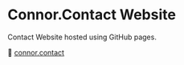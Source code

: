 # Connor.Contact Website
Contact Website hosted using GitHub pages.

🔗 <a href="https://connor.contact">connor.contact</a>
